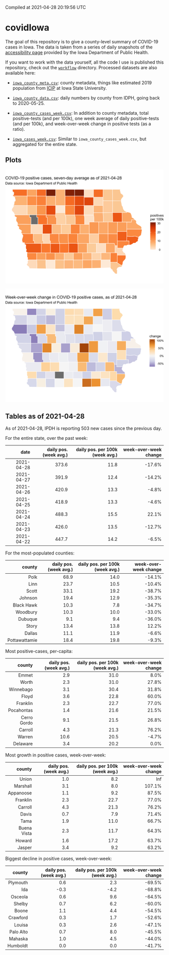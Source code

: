 Compiled at 2021-04-28 20:19:56 UTC

<!-- README.md is generated from README.Rmd. Please edit that file -->

# covidIowa

<!-- badges: start -->

<!-- badges: end -->

The goal of this repository is to give a county-level summary of
COVID-19 cases in Iowa. The data is taken from a series of daily
snapshots of the [accessibility
page](https://coronavirus.iowa.gov/pages/access) provided by the Iowa
Department of Public Health.

If you want to work with the data yourself, all the code I use is
published this repository, check out the [`workflow`](workflow)
directory. Processed datasets are also available here:

  - [`iowa_county_meta.csv`](https://raw.githubusercontent.com/ijlyttle/covidIowa/master/workflow/data/99-publish/iowa_county_meta.csv):
    county metadata, things like estimated 2019 population from
    [ICIP](https://www.icip.iastate.edu/tables/population/counties-estimates)
    at Iowa State University.

  - [`iowa_county_data.csv`](https://raw.githubusercontent.com/ijlyttle/covidIowa/master/workflow/data/99-publish/iowa_county_data.csv):
    daily numbers by county from IDPH, going back to 2020-05-25.

  - [`iowa_county_cases_week.csv`](https://raw.githubusercontent.com/ijlyttle/covidIowa/master/workflow/data/99-publish/iowa_county_data.csv):
    In addition to county metadata, total positive-tests (and per 100k),
    one week average of daily positive-tests (and per 100k), and
    week-over-week change in positive tests (as a ratio).

  - [`iowa_cases_week.csv`](https://raw.githubusercontent.com/ijlyttle/covidIowa/master/workflow/data/99-publish/iowa_cases_week.csv):
    Similar to `iowa_county_cases_week.csv`, but aggregated for the
    entire state.

## Plots

![](workflow/data/99-publish/iowa_cases.png)

![](workflow/data/99-publish/iowa_change.png)

## Tables as of 2021-04-28

As of 2021-04-28, IPDH is reporting 503 new cases since the previous
day.

For the entire state, over the past week:

|       date | daily pos. (week avg.) | daily pos. per 100k (week avg.) | week-over-week change |
| ---------: | ---------------------: | ------------------------------: | --------------------: |
| 2021-04-28 |                  373.6 |                            11.8 |               \-17.6% |
| 2021-04-27 |                  391.9 |                            12.4 |               \-14.2% |
| 2021-04-26 |                  420.9 |                            13.3 |                \-4.8% |
| 2021-04-25 |                  418.9 |                            13.3 |                \-4.6% |
| 2021-04-24 |                  488.3 |                            15.5 |                 22.1% |
| 2021-04-23 |                  426.0 |                            13.5 |               \-12.7% |
| 2021-04-22 |                  447.7 |                            14.2 |                \-6.5% |

For the most-populated counties:

|        county | daily pos. (week avg.) | daily pos. per 100k (week avg.) | week-over-week change |
| ------------: | ---------------------: | ------------------------------: | --------------------: |
|          Polk |                   68.9 |                            14.0 |               \-14.1% |
|          Linn |                   23.7 |                            10.5 |               \-10.4% |
|         Scott |                   33.1 |                            19.2 |               \-38.7% |
|       Johnson |                   19.4 |                            12.9 |               \-35.3% |
|    Black Hawk |                   10.3 |                             7.8 |               \-34.7% |
|      Woodbury |                   10.3 |                            10.0 |               \-33.0% |
|       Dubuque |                    9.1 |                             9.4 |               \-36.0% |
|         Story |                   13.4 |                            13.8 |                 12.2% |
|        Dallas |                   11.1 |                            11.9 |                \-6.6% |
| Pottawattamie |                   18.4 |                            19.8 |                \-9.3% |

Most positive-cases, per-capita:

|      county | daily pos. (week avg.) | daily pos. per 100k (week avg.) | week-over-week change |
| ----------: | ---------------------: | ------------------------------: | --------------------: |
|       Emmet |                    2.9 |                            31.0 |                  8.0% |
|       Worth |                    2.3 |                            31.0 |                 27.8% |
|   Winnebago |                    3.1 |                            30.4 |                 31.8% |
|       Floyd |                    3.6 |                            22.8 |                 60.0% |
|    Franklin |                    2.3 |                            22.7 |                 77.0% |
|  Pocahontas |                    1.4 |                            21.6 |                 21.5% |
| Cerro Gordo |                    9.1 |                            21.5 |                 26.8% |
|     Carroll |                    4.3 |                            21.3 |                 76.2% |
|      Warren |                   10.6 |                            20.5 |                \-4.7% |
|    Delaware |                    3.4 |                            20.2 |                  0.0% |

Most growth in positive cases, week-over-week:

|      county | daily pos. (week avg.) | daily pos. per 100k (week avg.) | week-over-week change |
| ----------: | ---------------------: | ------------------------------: | --------------------: |
|       Union |                    1.0 |                             8.2 |                   Inf |
|    Marshall |                    3.1 |                             8.0 |                107.1% |
|   Appanoose |                    1.1 |                             9.2 |                 87.5% |
|    Franklin |                    2.3 |                            22.7 |                 77.0% |
|     Carroll |                    4.3 |                            21.3 |                 76.2% |
|       Davis |                    0.7 |                             7.9 |                 71.4% |
|        Tama |                    1.9 |                            11.0 |                 66.7% |
| Buena Vista |                    2.3 |                            11.7 |                 64.3% |
|      Howard |                    1.6 |                            17.2 |                 63.7% |
|      Jasper |                    3.4 |                             9.2 |                 63.2% |

Biggest decline in positive cases, week-over-week:

|    county | daily pos. (week avg.) | daily pos. per 100k (week avg.) | week-over-week change |
| --------: | ---------------------: | ------------------------------: | --------------------: |
|  Plymouth |                    0.6 |                             2.3 |               \-69.5% |
|       Ida |                  \-0.3 |                           \-4.2 |               \-68.8% |
|   Osceola |                    0.6 |                             9.6 |               \-64.5% |
|    Shelby |                    0.7 |                             6.2 |               \-60.0% |
|     Boone |                    1.1 |                             4.4 |               \-54.5% |
|  Crawford |                    0.3 |                             1.7 |               \-52.6% |
|    Louisa |                    0.3 |                             2.6 |               \-47.1% |
| Palo Alto |                    0.7 |                             8.0 |               \-45.5% |
|   Mahaska |                    1.0 |                             4.5 |               \-44.0% |
|  Humboldt |                    0.0 |                             0.0 |               \-41.7% |
